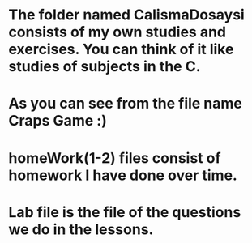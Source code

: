 # The folder named CalismaDosaysi consists of my own studies and exercises. You can think of it like studies of subjects in the C.
# As you can see from the file name Craps Game :)
# homeWork(1-2) files consist of homework I have done over time.
# Lab file is the file of the questions we do in the lessons.
